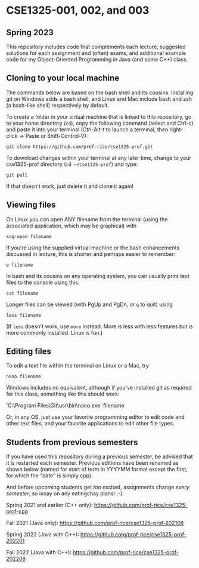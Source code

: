 # CSE1325-001, 002, and 003
## Spring 2023

This repository includes code that complements each lecture, suggested solutions for each assignment and (often) exams, and additional example code for my Object-Oriented Programming in Java (and some C++) class.

## Cloning to your local machine

The commands below are based on the bash shell and its cousins. Installing git on Windows adds a bash shell, and Linux and Mac include bash and zsh (a bash-like shell) respectively by default.

To create a folder in your virtual machine that is linked to this repository, go to your home directory (``cd``), copy the following command (select and Ctrl-c) and paste it into your terminal (Ctrl-Alt-t to launch a terminal, then right-click -> Paste or Shift-Control-V):

``git clone https://github.com/prof-rice/cse1325-prof.git``

To download changes within your terminal at any later time, change to your cse1325-prof directory (``cd ~/cse1325-prof``) and type:

``git pull``

If that doesn't work, just delete it and clone it again!

## Viewing files

On Linux you can open ANY filename from the terminal (using the associated application, which may be graphical) with 

``xdg-open filename``

If you're using the supplied virtual machine or the bash enhancements discussed in lecture, this is shorter and perhaps easier to remember:

``e filename``

In bash and its cousins on any operating system, you can usually print text files to the console using this.

``cat filename``

Longer files can be viewed (with PgUp and PgDn, or ``q`` to quit) using

``less filename``

(If ``less`` doesn't work, use ``more`` instead. More is less with less features but is more commonly installed. Linux is fun.)

## Editing files

To edit a text file within the terminal on Linux or a Mac, try 

``nano filename`` 

Windows includes no equivalent, although if you've installed git as required for this class, something like this should work:

'C:\Program Files\Git\usr\bin\nano.exe' filename

Or, in any OS, just use your favorite programming editor to edit code and other text files, and your favorite applications to edit other file types.

## Students from previous semesters

If you have used this repository during a previous semester, be advised that it is restarted each semester. Previous editions have been renamed as shown below (named for start of term in YYYYMM format except the first, for which the "date" is simply cpp). 

And before upcoming students get *too* excited, assignments change *every semester*, so ixnay on any eatingchay plans! ;-) 

Spring 2021 and earlier (C++ only): https://github.com/prof-rice/cse1325-prof-cpp

Fall 2021 (Java only): https://github.com/prof-rice/cse1325-prof-202108

Spring 2022 (Java with C++): https://github.com/prof-rice/cse1325-prof-202201

Fall 2022 (Java with C++): https://github.com/prof-rice/cse1325-prof-202208
